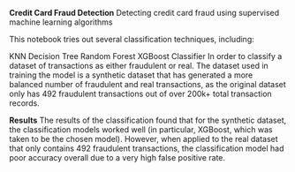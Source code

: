 **Credit Card Fraud Detection**
Detecting credit card fraud using supervised machine learning algorithms

This notebook tries out several classification techniques, including:

KNN
Decision Tree
Random Forest
XGBoost Classifier
In order to classify a dataset of transactions as either fraudulent or real. The dataset used in training the model is a synthetic dataset that has generated a more balanced number of fraudulent and real transactions, as the original dataset only has 492 fraudulent transactions out of over 200k+ total transaction records.

**Results**
The results of the classification found that for the synthetic dataset, the classification models worked well (in particular, XGBoost, which was taken to be the chosen model). However, when applied to the real dataset that only contains 492 fraudulent transactions, the classification model had poor accuracy overall due to a very high false positive rate.
